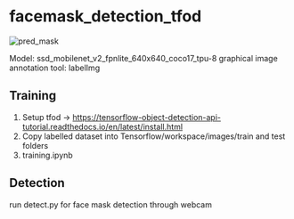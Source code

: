 # facemask_detection_tfod

![pred_mask](https://user-images.githubusercontent.com/64649488/138548145-a0a4cf64-fe85-4ce4-957c-8e7c2870dd66.gif)

Model: ssd_mobilenet_v2_fpnlite_640x640_coco17_tpu-8
graphical image annotation tool: labelImg

## Training 
1. Setup tfod -> https://tensorflow-object-detection-api-tutorial.readthedocs.io/en/latest/install.html
2. Copy labelled dataset into Tensorflow/workspace/images/train and test folders
3. training.ipynb 

## Detection
run detect.py for face mask detection through webcam
